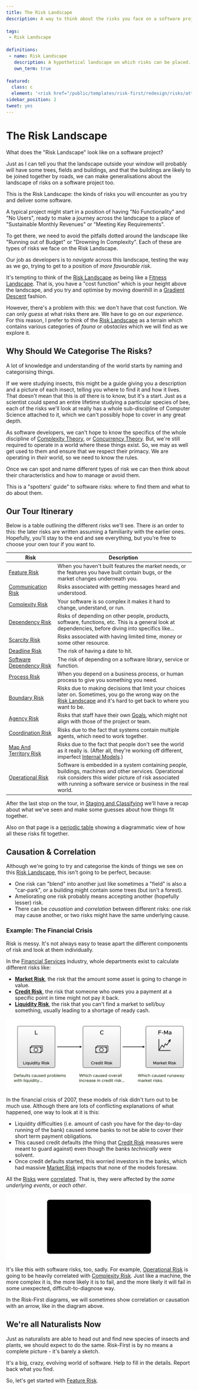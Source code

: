 ```yaml
---
title: The Risk Landscape
description: A way to think about the risks you face on a software project.

tags:
 - Risk Landscape
 
definitions:
 - name: Risk Landscape
   description: A hypothetical landscape on which risks can be placed. Taking Action means making a move on the Risk Landscape to reposition a project so that it has a different profile of Attendant Risks.
   own_term: true

featured: 
  class: c
  element: '<risk href="/public/templates/risk-first/redesign/risks/attendant_risk_v2.svg"><code>Attendant</code><title>Risk Landscape</title></risk>'
sidebar_position: 2
tweet: yes
---
```


# The Risk Landscape

What does the "Risk Landscape" look like on a software project?

Just as I can tell you that the landscape outside your window will probably will have some trees, fields and buildings, and that the buildings are likely to be joined together by roads, we can make generalisations about the landscape of risks on a software project too.  

This is the Risk Landscape: the kinds of risks you will encounter as you try and deliver some software.

A typical project might start in a position of having "No Functionality" and "No Users", ready to make a journey across the landscape to a place of "Sustainable Monthly Revenues" or "Meeting Key Requirements".  

To get there, we need to avoid the pitfalls dotted around the landscape like "Running out of Budget" or "Drowning In Complexity".  Each of these are types of risks we face on the Risk Landscape.    

Our job as developers is to _navigate_ across this landscape, testing the way as we go, trying to get to a position of _more favourable risk_.

It's tempting to think of the [Risk Landscape](/risks/Risk-Landscape) as being like a [Fitness Landscape](https://en.wikipedia.org/wiki/Fitness_landscape).  That is, you have a "cost function" which is your height above the landscape, and you try and optimise by moving downhill in a [Gradient Descent](https://en.wikipedia.org/wiki/Gradient_descent) fashion.  

However, there's a problem with this:  we don't have that cost function.  We can only _guess_ at what risks there are.  We have to go on our _experience_. For this reason, I prefer to think of the [Risk Landscape](/risks/Risk-Landscape) as a terrain which contains various categories of _fauna_ or _obstacles_ which we will find as we explore it.

## Why Should We Categorise The Risks?

A lot of knowledge and understanding of the world starts by naming and categorising things.  

If we were studying insects, this might be a guide giving you a description and a picture of each insect, telling you where to find it and how it lives.  That doesn't mean that this is _all_ there is to know, but it's a start.  Just as a scientist could spend an entire lifetime studying a particular species of bee, each of the risks we'll look at really has a whole sub-discipline of Computer Science attached to it, which we can't possibly hope to cover in any great depth.  

As software developers, we can't hope to know the specifics of the whole discipline of [Complexity Theory](https://en.wikipedia.org/wiki/Complexity_theory), or [Concurrency Theory](https://en.wikipedia.org/wiki/Concurrency_(computer_science)).  But, we're still required to operate in a world where these things exist.  So, we may as well get used to them and ensure that we respect their primacy.  We are operating in _their_ world, so we need to know the rules.

Once we can spot and name different types of risk we can then think about their characteristics and how to manage or avoid them.

This is a "spotters' guide" to software risks: where to find them and what to do about them.

## Our Tour Itinerary

Below is a table outlining the different risks we'll see.  There _is_ an order to this:  the later risks are written assuming a familiarity with the earlier ones.  Hopefully, you'll stay to the end and see everything, but you're free to choose your own tour if you want to.

|Risk            |          Description           |      
|----------------|--------------------------|
|[Feature Risk](/tags/Feature-Risk)                        |When you haven't built features the market needs, or the features you have built contain bugs, or the market changes underneath you.    |
|[Communication Risk](/tags/Communication-Risk)            |Risks associated with getting messages heard and understood.|             
|[Complexity Risk](/tags/Complexity-Risk)                  |Your software is so complex it makes it hard to change, understand, or run.             |        
|[Dependency Risk](/tags/Dependency-Risk)                  |Risks of depending on other people, products, software, functions, etc. This is a general look at dependencies, before diving into specifics like...|  
|[Scarcity Risk](/tags/Scarcity-Risk)                      |Risks associated with having limited time, money or some other resource.|    
|[Deadline Risk](/tags/Deadline-Risk)                      |The risk of having a date to hit.|
|[Software Dependency Risk](/tags/Software-Dependency-Risk)|The risk of depending on a software library, service or function.|    
|[Process Risk](/tags/Process-Risk)                        |When you depend on a business process, or human process to give you something you need.|
|[Boundary Risk](/tags/Boundary-Risk)                      |Risks due to making decisions that limit your choices later on.  Sometimes, you go the wrong way on the [Risk Landscape](/risks/Risk-Landscape) and it's hard to get back to where you want to be.|            
|[Agency Risk](/tags/Agency-Risk)                          |Risks that staff have their own [Goals](/tags/Goal), which might not align with those of the project or team.|
|[Coordination Risk](/tags/Coordination-Risk)              |Risks due to the fact that systems contain multiple agents, which need to work together.|       
|[Map And Territory Risk](/tags/Map-And-Territory-Risk)    |Risks due to the fact that people don't see the world as it really is. (After all, they're working off different, imperfect [Internal Models](/tags/Internal-Model).)|  
|[Operational Risk](/tags/Operational-Risk)                |Software is embedded in a system containing people, buildings, machines and other services.  Operational risk considers this wider picture of risk associated with running a software service or business in the real world.|
       
After the last stop on the tour, in [Staging and Classifying](Staging-And-Classifying) we'll have a recap about what we've seen and make some guesses about how things fit together.

Also on that page is a [periodic table](Staging-And-Classifying#towards-a-periodic-table-of-risks) showing a diagrammatic view of how all these risks fit together.  

## Causation & Correlation 

Although we're going to try and categorise the kinds of things we see on this [Risk Landscape](/risks/Risk-Landscape), this isn't going to be perfect, because: 

 - One risk can "blend" into another just like sometimes a "field" is also a "car-park", or a building might contain some trees (but isn't a forest).
 - Ameliorating one risk probably means accepting another (hopefully lesser) risk.
 - There can be _causation_ and _correlation_ between different risks:  one risk may cause another, or two risks might have the same underlying cause.
  
### Example: The Financial Crisis

Risk is messy.  It's not always easy to tease apart the different components of risk and look at them individually. 

In the [Financial Services](https://en.wikipedia.org/wiki/Financial_services) industry, whole departments exist to calculate different risks like:

- **[Market Risk](https://en.wikipedia.org/wiki/Market_risk)**, the risk that the amount some asset is going to change in value.
- **[Credit Risk](https://en.wikipedia.org/wiki/Credit_risk)**, the risk that someone who owes you a payment at a specific point in time might not pay it back.
- **[Liquidity Risk](https://en.wikipedia.org/wiki/Liquidity_risk)**, the risk that you can't find a market to sell/buy something, usually leading to a shortage of ready cash.

![Correlation of Risks in the Financial Crisis](/img/generated/risks/landscape/causation2.svg)

In the financial crisis of 2007, these models of risk didn't turn out to be much use.   Although there are lots of conflicting explanations of what happened, one way to look at it is this:

 - Liquidity difficulties (i.e. amount of cash you have for the day-to-day running of the bank) caused some banks to not be able to cover their short term payment obligations.
 - This caused credit defaults (the thing that [Credit Risk](https://en.wikipedia.org/wiki/Credit_risk) measures were meant to guard against) even though the banks _technically_ were solvent.
 - Once credit defaults started, this worried investors in the banks, which had massive [Market Risk](https://en.wikipedia.org/wiki/Market_risk) impacts that none of the models foresaw.

All the [Risks](/tags/Risk) were [correlated](https://www.investopedia.com/terms/c/correlation.asp).  That is, they were affected by the _same underlying events_, or _each other_.

![Causation shown on a Risk-First Diagram.  More complexity is likely to lead to more Operational Risk](/img/generated/risks/landscape/causation.svg)

It's like this with software risks, too, sadly.  For example, [Operational Risk](/tags/Operational-Risk) is going to be heavily correlated with [Complexity Risk](/tags/Complexity-Risk).  Just like a machine, the more complex it is, the more likely it is to fail, and the more likely it will fail in some unexpected, difficult-to-diagnose way.  

In the Risk-First diagrams, we will sometimes show correlation or causation with an arrow, like in the diagram above.

## We're all Naturalists Now

Just as naturalists are able to head out and find new species of insects and plants, we should expect to do the same. Risk-First is by no means a complete picture - it's barely a sketch.   

It's a big, crazy, evolving world of software.  Help to fill in the details.   Report back what you find.
                                                      
So, let's get started with [Feature Risk](/tags/Feature-Risk).

